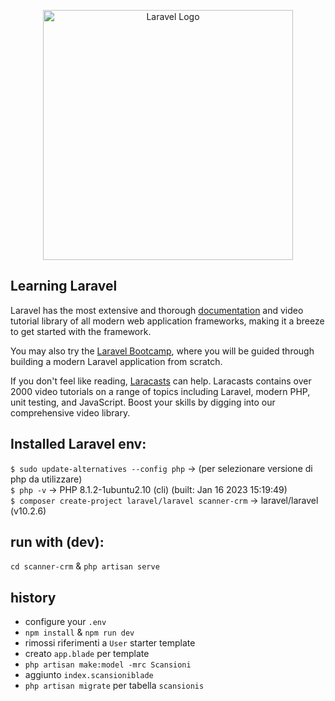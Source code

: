 <p align="center"><a href="https://laravel.com" target="_blank"><img src="https://raw.githubusercontent.com/laravel/art/master/logo-lockup/5%20SVG/2%20CMYK/1%20Full%20Color/laravel-logolockup-cmyk-red.svg" width="400" alt="Laravel Logo"></a></p>


## Learning Laravel

Laravel has the most extensive and thorough [documentation](https://laravel.com/docs) and video tutorial library of all modern web application frameworks, making it a breeze to get started with the framework.

You may also try the [Laravel Bootcamp](https://bootcamp.laravel.com), where you will be guided through building a modern Laravel application from scratch.

If you don't feel like reading, [Laracasts](https://laracasts.com) can help. Laracasts contains over 2000 video tutorials on a range of topics including Laravel, modern PHP, unit testing, and JavaScript. Boost your skills by digging into our comprehensive video library.

## Installed Laravel env:
`$ sudo update-alternatives --config php` -> (per selezionare versione di php da utilizzare) <br>
`$ php -v`  -> PHP 8.1.2-1ubuntu2.10 (cli) (built: Jan 16 2023 15:19:49)   <br>
`$ composer create-project laravel/laravel scanner-crm`  -> laravel/laravel (v10.2.6)  <br>

## run with (dev):
`cd scanner-crm` & `php artisan serve`

## history
- configure your `.env`
- `npm install` & `npm run dev`
- rimossi riferimenti a `User` starter template
- creato `app.blade` per template 
- `php artisan make:model -mrc Scansioni` 
- aggiunto `index.scansioniblade`
- `php artisan migrate` per tabella `scansionis`